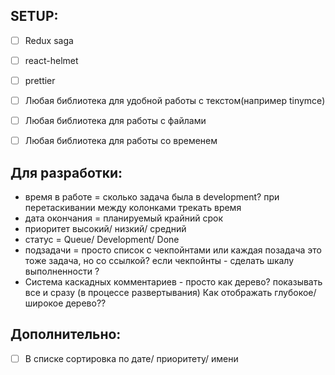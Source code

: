 ## SETUP:
- [ ] Redux saga
- [ ] react-helmet
- [ ] prettier
- [ ] Любая библиотека для удобной работы с текстом(например tinymce)
- [ ] Любая библиотека для работы с файлами
- [ ] Любая библиотека для работы со временем




## Для разработки:

* время в работе = сколько задача была в development?
  при перетаскивании между колонками  трекать время 
* дата окончания = планируемый крайний срок
* приоритет высокий/ низкий/ средний
* статус = Queue/ Development/ Done
* подзадачи = просто список с чекпойнтами или каждая позадача это тоже задача, но со ссылкой?
  если чекпойнты  - сделать шкалу выполненности ?
* Система каскадных комментариев - просто как дерево? показывать все и сразу (в процессе развертывания)
  Как отображать глубокое/широкое дерево??

## Дополнительно:
- [ ] В списке сортировка по дате/ приоритету/ имени

